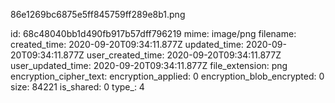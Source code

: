 86e1269bc6875e5ff845759ff289e8b1.png

id: 68c48040bb1d490fb917b57dff796219
mime: image/png
filename: 
created_time: 2020-09-20T09:34:11.877Z
updated_time: 2020-09-20T09:34:11.877Z
user_created_time: 2020-09-20T09:34:11.877Z
user_updated_time: 2020-09-20T09:34:11.877Z
file_extension: png
encryption_cipher_text: 
encryption_applied: 0
encryption_blob_encrypted: 0
size: 84221
is_shared: 0
type_: 4